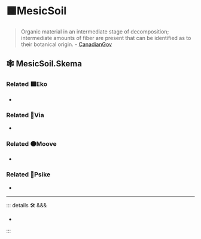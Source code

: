# 🟩<ekos>MesicSoil</ekos>

> Organic material in an intermediate stage of decomposition; intermediate amounts of fiber are present that can be identified as to their botanical origin. - [CanadianGov](https://sis.agr.gc.ca/cansis/taxa/cssc3/chpt18.html)

## 🕸 MesicSoil.Skema

### Related 🟩<ekos>Eko</ekos>

-

### Related 🔻<via>Via</via>

-

### Related 🟠<mooves>Moove</mooves>

-

### Related 💜<psike>Psike</psike>

-

---

<!-- =================================================== -->
<!-- =================================================== -->
<!-- =================================================== -->
<!-- =================================================== -->
<!-- =================================================== -->
::: details 🛠 <dev>&&&</dev>

-

:::
